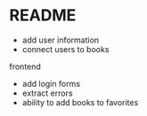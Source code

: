 # README

- add user information
- connect users to books


frontend 
- add login forms 
- extract errors 
- ability to add books to favorites 

